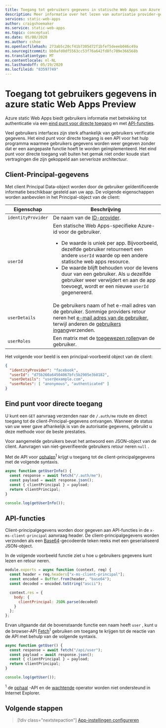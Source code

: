 ```yaml
---
title: Toegang tot gebruikers gegevens in statische Web Apps van Azure
description: Meer informatie over het lezen van autorisatie provider-geretourneerde gebruikers gegevens.
services: static-web-apps
author: craigshoemaker
ms.service: static-web-apps
ms.topic: conceptual
ms.date: 05/08/2020
ms.author: cshoe
ms.openlocfilehash: 273ab5c20cf41b7305d72f1bfef5deeeb046c49a
ms.sourcegitcommit: bb0afd0df5563cc53f76a642fd8fc709e366568b
ms.translationtype: MT
ms.contentlocale: nl-NL
ms.lasthandoff: 05/19/2020
ms.locfileid: "83597749"
---
```

# <a name="accessing-user-information-in-azure-static-web-apps-preview"></a>Toegang tot gebruikers gegevens in azure static Web Apps Preview

Azure static Web Apps biedt gebruikers informatie met betrekking tot authenticatie via een [eind punt voor directe toegang](#direct-access-endpoint) en met [API-functies](#api-functions).

Veel gebruikers interfaces zijn sterk afhankelijk van gebruikers verificatie gegevens. Het eind punt voor directe toegang is een API voor het hulp programma waarmee gebruikers gegevens worden weer gegeven zonder dat er een aangepaste functie hoeft te worden geïmplementeerd. Het eind punt voor directe toegang valt buiten het gemak niet onder koude start vertragingen die zijn gekoppeld aan serverloze architectuur.

## <a name="client-principal-data"></a>Client-Principal-gegevens

Met client Principal Data-object worden door de gebruiker geïdentificeerde informatie beschikbaar gesteld aan uw app. De volgende eigenschappen worden aanbevolen in het Principal-object van de client:

| Eigenschap  | Beschrijving |
|-----------|---------|
| `identityProvider` | De naam van de [ID-provider](authentication-authorization.md). |
| `userId` | Een statische Web Apps-specifieke Azure-id voor de gebruiker. <ul><li>De waarde is uniek per app. Bijvoorbeeld, dezelfde gebruiker retourneert een andere `userId` waarde op een andere statische web apps resource.<li>De waarde blijft behouden voor de levens duur van een gebruiker. Als u dezelfde gebruiker weer verwijdert en aan de app toevoegt, wordt er een nieuwe `userId` gegenereerd.</ul>|
| `userDetails` | De gebruikers naam of het e-mail adres van de gebruiker. Sommige providers retour neren het [e-mail adres van de gebruiker](authentication-authorization.md), terwijl anderen de [gebruikers ingang](authentication-authorization.md)verzenden. |
| `userRoles`     | Een matrix met de [toegewezen rollen](authentication-authorization.md)van de gebruiker. |

Het volgende voor beeld is een principal-voorbeeld object van de client:

```json
{
  "identityProvider": "facebook",
  "userId": "d75b260a64504067bfc5b2905e3b8182",
  "userDetails": "user@example.com",
  "userRoles": [ "anonymous", "authenticated" ]
}
```

## <a name="direct-access-endpoint"></a>Eind punt voor directe toegang

U kunt een `GET` aanvraag verzenden naar de `/.auth/me` route en direct toegang tot de client-Principal-gegevens ontvangen. Wanneer de status van uw weer gave afhankelijk is van de autorisatie gegevens, gebruikt u deze methode voor de beste prestaties.

Voor aangemelde gebruikers bevat het antwoord een JSON-object van de client. Aanvragen van niet-geverifieerde gebruikers retour neren `null` .

Met de API voor [ophalen](https://developer.mozilla.org/docs/Web/API/Fetch_API/Using_Fetch)<sup>1</sup> krijgt u toegang tot de client-principalgegevens met de volgende syntaxis.

```javascript
async function getUserInfo() {
  const response = await fetch("/.auth/me");
  const payload = await response.json();
  const { clientPrincipal } = payload;
  return clientPrincipal;
}

console.log(getUserInfo());
```

## <a name="api-functions"></a>API-functies

Client-principalgegevens worden door gegeven aan API-functies in de `x-ms-client-principal` aanvraag header. De client-principalgegevens worden verzonden als een [Base64](https://www.wikipedia.org/wiki/Base64)-gecodeerde teken reeks met een geserialiseerd JSON-object.

In de volgende voorbeeld functie ziet u hoe u gebruikers gegevens kunt lezen en retour neren.

```javascript
module.exports = async function (context, req) {
  const header = req.headers["x-ms-client-principal"];
  const encoded = Buffer.from(header, "base64");
  const decoded = encoded.toString("ascii");

  context.res = {
    body: {
      clientPrincipal: JSON.parse(decoded)
    }
  };
};
```

Ervan uitgaande dat de bovenstaande functie een naam heeft `user` , kunt u de browser-API [Fetch](https://developer.mozilla.org/docs/Web/API/Fetch_API/Using_Fetch)<sup>1</sup> gebruiken om toegang te krijgen tot de reactie van de API met behulp van de volgende syntaxis.

```javascript
async function getUser() {
  const response = await fetch("/api/user");
  const payload = await response.json();
  const { clientPrincipal } = payload;
  return clientPrincipal;
}

console.log(getUser());
```

<sup>1</sup> de [ophaal](https://caniuse.com/#feat=fetch) -API en de [wachtende](https://caniuse.com/#feat=mdn-javascript_operators_await) operator worden niet ondersteund in Internet Explorer.

## <a name="next-steps"></a>Volgende stappen

> [!div class="nextstepaction"]
> [App-instellingen configureren](application-settings.md)
